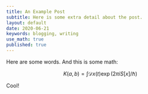 ```yaml
---
title: An Example Post
subtitle: Here is some extra detail about the post.
layout: default
date: 2020-06-21
keywords: blogging, writing
use_math: true
published: true
---
```


Here are some words. And this is some math:

$$
K(a,b) = \int \mathcal{D}x(t) \exp(2\pi i S[x]/\hbar)
$$

Cool!
